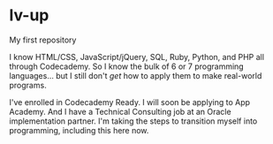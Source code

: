# lv-up
My first repository

I know HTML/CSS, JavaScript/jQuery, SQL, Ruby, Python, and PHP all through Codecademy. So I know the bulk of 6 or 7 programming languages... but I still don't <i>get</i> how to apply them to make real-world programs.

I've enrolled in Codecademy Ready. I will soon be applying to App Academy. And I have a Technical Consulting job at an Oracle implementation partner. I'm taking the steps to transition myself into programming, including this here now.
